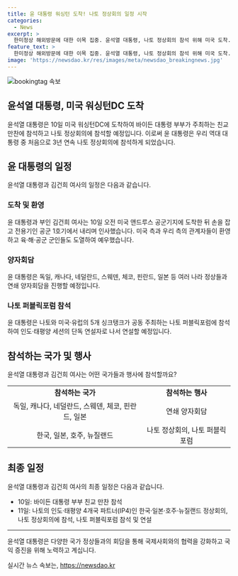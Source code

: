```yaml
---
title: 윤 대통령 워싱턴 도착! 나토 정상회의 일정 시작
categories:
  - News
excerpt: >
  한미정상 해외방문에 대한 이목 집중. 윤석열 대통령, 나토 정상회의 참석 위해 미국 도착. 독일·일본 등과 양자회담 예정, 바이든 부부 친교 만찬 참석 및 나토 퍼블릭 포럼 연설 계획. 윤 대통령 일정으로 우리 역대 대통령 중 최초로 3년 연속 나토 정상회의 참석 예정.
feature_text: >
  한미정상 해외방문에 대한 이목 집중. 윤석열 대통령, 나토 정상회의 참석 위해 미국 도착. 독일·일본 등과 양자회담 예정, 바이든 부부 친교 만찬 참석 및 나토 퍼블릭 포럼 연설 계획. 윤 대통령 일정으로 우리 역대 대통령 중 최초로 3년 연속 나토 정상회의 참석 예정.
image: 'https://newsdao.kr/res/images/meta/newsdao_breakingnews.jpg'
---
```


<p><img src="https://newsdao.kr/res/images/meta/newsdao_breakingnews.jpg" alt="bookingtag 속보" /></p>

<h2>윤석열 대통령, 미국 워싱턴DC 도착</h2>

<p data-ke-size="size16">윤석열 대통령은 10일 미국 워싱턴DC에 도착하여 바이든 대통령 부부가 주최하는 친교 만찬에 참석하고 나토 정상회의에 참석할 예정입니다. 이로써 윤 대통령은 우리 역대 대통령 중 처음으로 3년 연속 나토 정상회의에 참석하게 되었습니다.</p>

<h2 data-ke-size="size26">윤 대통령의 일정</h2>

<p data-ke-size="size16">윤석열 대통령과 김건희 여사의 일정은 다음과 같습니다.</p>

<h3>도착 및 환영</h3>

<p data-ke-size="size16">윤 대통령과 부인 김건희 여사는 10일 오전 미국 앤드루스 공군기지에 도착한 뒤 손을 잡고 전용기인 공군 1호기에서 내리며 인사했습니다. 미국 측과 우리 측의 관계자들이 환영하고 육·해·공군 군인들도 도열하여 예우했습니다.</p>

<h3>양자회담</h3>

<p data-ke-size="size16">윤 대통령은 독일, 캐나다, 네덜란드, 스웨덴, 체코, 핀란드, 일본 등 여러 나라 정상들과 연쇄 양자회담을 진행할 예정입니다.</p>

<h3>나토 퍼블릭포럼 참석</h3>

<p data-ke-size="size16">윤 대통령은 나토와 미국·유럽의 5개 싱크탱크가 공동 주최하는 나토 퍼블릭포럼에 참석하여 인도·태평양 세션의 단독 연설자로 나서 연설할 예정입니다.</p>

<h2 data-ke-size="size26">참석하는 국가 및 행사</h2>

<p data-ke-size="size16">윤석열 대통령과 김건희 여사는 어떤 국가들과 행사에 참석할까요?</p>

<table>
  <tr>
    <td style="text-align: center; height: 17px;"><b>참석하는 국가</b></td>
    <td style="text-align: center; height: 17px;"><b>참석하는 행사</b></td>
  </tr>
  <tr>
    <td style="text-align: center; height: 17px;">독일, 캐나다, 네덜란드, 스웨덴, 체코, 핀란드, 일본</td>
    <td style="text-align: center; height: 17px;">연쇄 양자회담</td>
  </tr>
  <tr>
    <td style="text-align: center; height: 17px;">한국, 일본, 호주, 뉴질랜드</td>
    <td style="text-align: center; height: 17px;">나토 정상회의, 나토 퍼블릭포럼</td>
  </tr>
</table>

<h2 data-ke-size="size26">최종 일정</h2>

<p data-ke-size="size16">윤석열 대통령과 김건희 여사의 최종 일정은 다음과 같습니다.</p>

<ul>
  <li>10일: 바이든 대통령 부부 친교 만찬 참석</li>
  <li>11일: 나토의 인도·태평양 4개국 파트너(IP4)인 한국·일본·호주·뉴질랜드 정상회의, 나토 정상회의에 참석, 나토 퍼블릭포럼 참석 및 연설</li>
</ul>

<hr>

<p data-ke-size="size16">윤석열 대통령은 다양한 국가 정상들과의 회담을 통해 국제사회와의 협력을 강화하고 국익 증진을 위해 노력하고 계십니다.</p>
실시간 뉴스 속보는, <a href="https://newsdao.kr" rel="dofollow">https://newsdao.kr</a>


